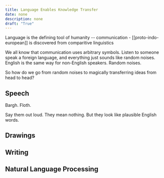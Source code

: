 ```yaml
---
title: Language Enables Knowledge Transfer
date: none
description: none
draft: "True"
---
```



Language is the defining tool of humanity -- communication
	-  [[proto-indo-european]] is discovered from comparitive linguistics

We all know that communication uses arbitrary symbols. Listen to someone speak a foreign language, and everything just sounds like random noises. English is the same way for non-English speakers. Random noises.

So how do we go from random noises to magically transferring ideas from head to head?

## Speech
Bargh. Floth.

Say them out loud. They mean nothing. But they look like plausible English words.

## Drawings


## Writing


## Natural Language Processing